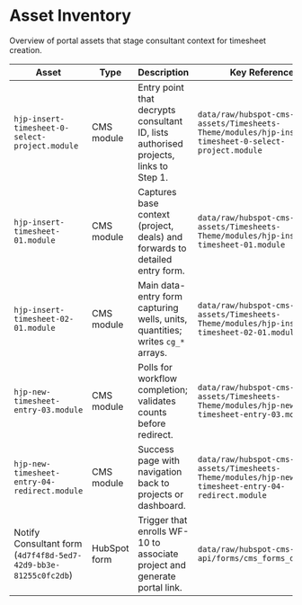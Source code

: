 # Asset Inventory

Overview of portal assets that stage consultant context for timesheet creation.

| Asset | Type | Description | Key References |
| --- | --- | --- | --- |
| `hjp-insert-timesheet-0-select-project.module` | CMS module | Entry point that decrypts consultant ID, lists authorised projects, links to Step 1. | `data/raw/hubspot-cms-assets/Timesheets-Theme/modules/hjp-insert-timesheet-0-select-project.module` |
| `hjp-insert-timesheet-01.module` | CMS module | Captures base context (project, deals) and forwards to detailed entry form. | `data/raw/hubspot-cms-assets/Timesheets-Theme/modules/hjp-insert-timesheet-01.module` |
| `hjp-insert-timesheet-02-01.module` | CMS module | Main data-entry form capturing wells, units, quantities; writes `cg_*` arrays. | `data/raw/hubspot-cms-assets/Timesheets-Theme/modules/hjp-insert-timesheet-02-01.module` |
| `hjp-new-timesheet-entry-03.module` | CMS module | Polls for workflow completion; validates counts before redirect. | `data/raw/hubspot-cms-assets/Timesheets-Theme/modules/hjp-new-timesheet-entry-03.module` |
| `hjp-new-timesheet-entry-04-redirect.module` | CMS module | Success page with navigation back to projects or dashboard. | `data/raw/hubspot-cms-assets/Timesheets-Theme/modules/hjp-new-timesheet-entry-04-redirect.module` |
| Notify Consultant form (`4d7f4f8d-5ed7-42d9-bb3e-81255c0fc2db`) | HubSpot form | Trigger that enrolls WF-10 to associate project and generate portal link. | `data/raw/hubspot-cms-api/forms/cms_forms_data.json` |
